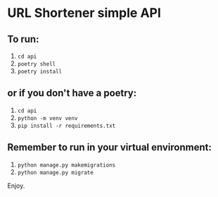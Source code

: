 # URL Shortener simple API

## To run:
1. ```cd api```
2. ```poetry shell```
3. ```poetry install```

## or if you don't have a poetry:
1. ```cd api```
2. ```python -m venv venv```
3. ```pip install -r requirements.txt```

## Remember to run in your virtual environment:
1. ```python manage.py makemigrations```
2. ```python manage.py migrate```

Enjoy.